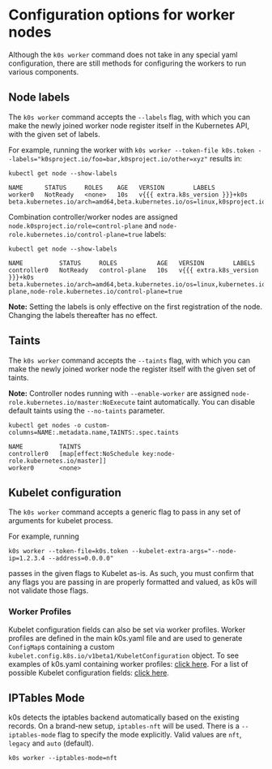 # Configuration options for worker nodes

Although the `k0s worker` command does not take in any special yaml configuration, there are still methods for configuring the workers to run various components.

## Node labels

The `k0s worker` command accepts the `--labels` flag, with which you can make the newly joined worker node register itself in the Kubernetes API, with the given set of labels.

For example, running the worker with `k0s worker --token-file k0s.token --labels="k0sproject.io/foo=bar,k0sproject.io/other=xyz"` results in:

```shell
kubectl get node --show-labels
```

```shell
NAME      STATUS     ROLES    AGE   VERSION        LABELS
worker0   NotReady   <none>   10s   v{{{ extra.k8s_version }}}+k0s  beta.kubernetes.io/arch=amd64,beta.kubernetes.io/os=linux,k0sproject.io/foo=bar,k0sproject.io/other=xyz,kubernetes.io/arch=amd64,kubernetes.io/hostname=worker0,kubernetes.io/os=linux
```

Combination controller/worker nodes are assigned `node.k0sproject.io/role=control-plane` and `node-role.kubernetes.io/control-plane=true` labels:

```shell
kubectl get node --show-labels
```

```shell
NAME          STATUS     ROLES           AGE   VERSION        LABELS
controller0   NotReady   control-plane   10s   v{{{ extra.k8s_version }}}+k0s  beta.kubernetes.io/arch=amd64,beta.kubernetes.io/os=linux,kubernetes.io/hostname=worker0,kubernetes.io/os=linux,node.k0sproject.io/role=control-plane,node-role.kubernetes.io/control-plane=true
```

**Note:** Setting the labels is only effective on the first registration of the node. Changing the labels thereafter has no effect.

## Taints

The `k0s worker` command accepts the `--taints` flag, with which you can make the newly joined worker node the register itself with the given set of taints.

**Note:** Controller nodes running with `--enable-worker` are assigned `node-role.kubernetes.io/master:NoExecute` taint automatically. You can disable default taints using the `--no-taints`  parameter.

```shell
kubectl get nodes -o custom-columns=NAME:.metadata.name,TAINTS:.spec.taints
```

```shell
NAME          TAINTS
controller0   [map[effect:NoSchedule key:node-role.kubernetes.io/master]]
worker0       <none>
```

## Kubelet configuration

The `k0s worker` command accepts a generic flag to pass in any set of arguments
for kubelet process.

For example, running 

```shell
k0s worker --token-file=k0s.token --kubelet-extra-args="--node-ip=1.2.3.4 --address=0.0.0.0"
```
passes in the given
flags to Kubelet as-is. As such, you must confirm that any flags you are passing
in are properly formatted and valued, as k0s will not validate those flags.

### Worker Profiles

Kubelet configuration fields can also be set via worker profiles. Worker
profiles are defined in the main k0s.yaml file and are used to generate `ConfigMap`s
containing a custom `kubelet.config.k8s.io/v1beta1/KubeletConfiguration` object.
To see examples of k0s.yaml containing worker profiles: [click
here](./configuration.md#specworkerprofiles). For a list of possible Kubelet
configuration fields: [click
here](https://kubernetes.io/docs/reference/config-api/kubelet-config.v1beta1/).

## IPTables Mode

k0s detects the iptables backend automatically based on the existing records. On a brand-new setup, `iptables-nft` will be used. 
There is a `--iptables-mode` flag to specify the mode explicitly. Valid values are `nft`, `legacy` and `auto` (default).

```shell
k0s worker --iptables-mode=nft
```
